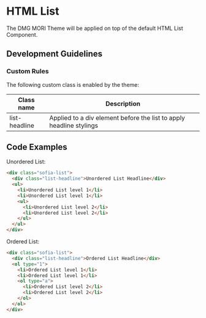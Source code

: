 # HTML List

The DMG MORI Theme will be applied on top of the default HTML List Component.

## Development Guidelines

### Custom Rules

The following custom class is enabled by the theme:

| Class name    | Description                                                         |
| ------------- | ------------------------------------------------------------------- |
| list-headline | Applied to a div element before the list to apply headline stylings |

## Code Examples

Unordered List:

```html
<div class="sofia-list">
  <div class="list-headline">Unordered List Headline</div>
  <ul>
    <li>Unordered List level 1</li>
    <li>Unordered List level 1</li>
    <ul>
      <li>Unordered List level 2</li>
      <li>Unordered List level 2</li>
    </ul>
  </ul>
</div>
```

Ordered List:

```html
<div class="sofia-list">
  <div class="list-headline">Ordered List Headline</div>
  <ol type="1">
    <li>Ordered List level 1</li>
    <li>Ordered List level 1</li>
    <ol type="a">
      <li>Ordered List level 2</li>
      <li>Ordered List level 2</li>
    </ol>
  </ol>
</div>
```
